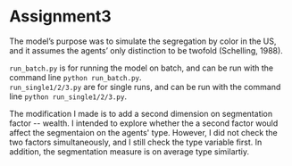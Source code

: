 # Assignment3
The model’s purpose was to simulate the segregation by color in the US, and it assumes the agents’ only distinction to be twofold (Schelling, 1988). <br>

``run_batch.py`` is for running the model on batch, and can be run with the command line ``python run_batch.py``. <br>
``run_single1/2/3.py`` are for single runs, and can be run with the command line ``python run_single1/2/3.py``. <br>

The modification I made is to add a second dimension on segmentation factor -- wealth. I intended to explore whether the a second factor would affect the segmentaion on the agents' type. However, I did not check the two factors simultaneously, and I still check the type variable first. In addition, the segmentation measure is on average type similartiy.
